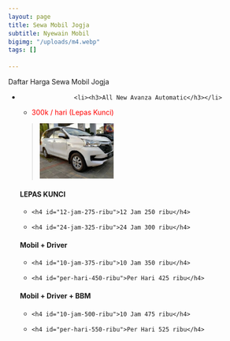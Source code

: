 ```yaml
---
layout: page
title: Sewa Mobil Jogja
subtitle: Nyewain Mobil
bigimg: "/uploads/m4.webp"
tags: []

---
```

Daftar Harga Sewa Mobil Jogja

<ul class="staff-list">

<li class="staff">

<div class="staff-details">

<ul class="staff-info">

                <li><h3>All New Avanza Automatic</h3></li>

<li><p style="color:red">300k / hari (Lepas Kunci)</p></li>

</ul>

</div>

<div class="staff-bio">

<p><blockquote>

  <p><img src="/uploads/m1.webp" alt="" width="150" height="112" /></p>

</blockquote>

</p>

<h4 id="lepas-kunci">LEPAS KUNCI</h4>

<ul>

  <li>

    <h4 id="12-jam-275-ribu">12 Jam 250 ribu</h4>

  </li>

  <li>

    <h4 id="24-jam-325-ribu">24 Jam 300 ribu</h4>

  </li>

</ul>

<h4 id="mobil--driver">Mobil + Driver</h4>

<ul>

  <li>

    <h4 id="10-jam-375-ribu">10 Jam 350 ribu</h4>

  </li>

  <li>

    <h4 id="per-hari-450-ribu">Per Hari 425 ribu</h4>

  </li>

</ul>

<h4 id="mobil--driver--bbm">Mobil + Driver + BBM</h4>

<ul>

  <li>

    <h4 id="10-jam-500-ribu">10 Jam 475 ribu</h4>

  </li>

  <li>

    <h4 id="per-hari-550-ribu">Per Hari 525 ribu</h4>

  </li>

</ul>